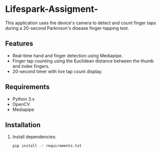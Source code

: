 # Lifespark-Assigment-
This application uses the device's camera to detect and count finger taps during a 20-second Parkinson's disease finger-tapping test.

## Features
- Real-time hand and finger detection using Mediapipe.
- Finger tap counting using the Euclidean distance between the thumb and index fingers.
- 20-second timer with live tap count display.

## Requirements
- Python 3.x
- OpenCV
- Mediapipe

## Installation

1. Install dependencies:
   ```bash
   pip install -r requirements.txt
